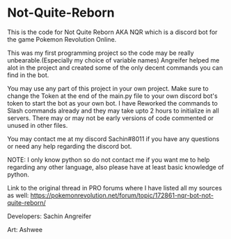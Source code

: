 # Not-Quite-Reborn
This is the code for Not Quite Reborn AKA NQR which is a discord bot for the game Pokemon Revolution Online.

This was my first programming project so the code may be really unbearable.(Especially my choice of variable names)
Angreifer helped me alot in the project and created some of the only decent commands you can find in the bot.

You may use any part of this project in your own project. Make sure to change the Token at the end of the main.py file to your own discord bot's token to start the bot as your own bot.
I have Reworked the commands to Slash commands already and they may take upto 2 hours to initialize in all servers.
There may or may not be early versions of code commented or unused in other files.

You may contact me at my discord Sachin#8011 if you have any questions or need any help regarding the discord bot.

NOTE: I only know python so do not contact me if you want me to help regarding any other language, also please have at least basic knowledge of python.

Link to the original thread in PRO forums where I have listed all my sources as well: https://pokemonrevolution.net/forum/topic/172861-nqr-bot-not-quite-reborn/

Developers:
Sachin
Angreifer

Art:
Ashwee
